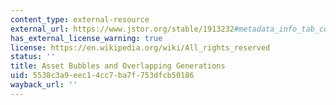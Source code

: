 ```yaml
---
content_type: external-resource
external_url: https://www.jstor.org/stable/1913232#metadata_info_tab_contents
has_external_license_warning: true
license: https://en.wikipedia.org/wiki/All_rights_reserved
status: ''
title: Asset Bubbles and Overlapping Generations
uid: 5538c3a9-eec1-4cc7-ba7f-753dfcb50186
wayback_url: ''
---
```

